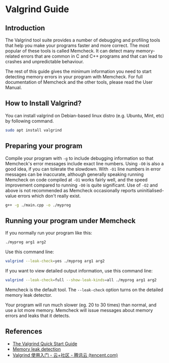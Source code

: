 # Valgrind Guide

## Introduction

The Valgrind tool suite provides a number of debugging and profiling tools that help you make your programs faster and more correct. The most popular of these tools is called Memcheck. It can detect many memory-related errors that are common in C and C++ programs and that can lead to crashes and unpredictable behaviour.

The rest of this guide gives the minimum information you need to start detecting memory errors in your program with Memcheck. For full documentation of Memcheck and the other tools, please read the User Manual.

## How to Install Valgrind?

You can install valgrind on Debian-based linux distro (e.g. Ubuntu, Mint, etc) by following command.

```bash
sudo apt install valgrind
```



## Preparing your program

Compile your program with `-g` to include debugging information so that Memcheck's error messages include exact line numbers. Using `-O0` is also a good idea, if you can tolerate the slowdown. With `-O1` line numbers in error messages can be inaccurate, although generally speaking running Memcheck on code compiled at `-O1` works fairly well, and the speed improvement compared to running `-O0` is quite significant. Use of `-O2` and above is not recommended as Memcheck occasionally reports uninitialised-value errors which don't really exist.

```bash
g++ -g ./main.cpp -o ./myprog
```



## Running your program under Memcheck

If you normally run your program like this:

```bash
./myprog arg1 arg2
```

Use this command line:

```bash
valgrind --leak-check=yes ./myprog arg1 arg2
```

If you want to view detailed output information, use this command line:

```bash
valgrind --leak-check=full --show-leak-kinds=all ./myprog arg1 arg2
```

Memcheck is the default tool. The `--leak-check` option turns on the detailed memory leak detector.

Your program will run much slower (eg. 20 to 30 times) than normal, and use a lot more memory. Memcheck will issue messages about memory errors and leaks that it detects.

## References

- [The Valgrind Quick Start Guide](https://valgrind.org/docs/manual/quick-start.html)
- [Memory leak detection](https://valgrind.org/docs/manual/mc-manual.html#mc-manual.leaks)
- [Valgrind 使用入门 - 云+社区 - 腾讯云 (tencent.com)](https://cloud.tencent.com/developer/article/1006199)

